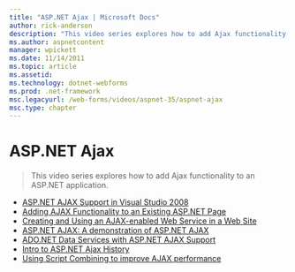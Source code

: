 ```yaml
---
title: "ASP.NET Ajax | Microsoft Docs"
author: rick-anderson
description: "This video series explores how to add Ajax functionality to an ASP.NET application."
ms.author: aspnetcontent
manager: wpickett
ms.date: 11/14/2011
ms.topic: article
ms.assetid: 
ms.technology: dotnet-webforms
ms.prod: .net-framework
msc.legacyurl: /web-forms/videos/aspnet-35/aspnet-ajax
msc.type: chapter
---
```

ASP.NET Ajax
====================
> This video series explores how to add Ajax functionality to an ASP.NET application.


- [ASP.NET AJAX Support in Visual Studio 2008](aspnet-ajax-support-in-visual-studio-2008.md)
- [Adding AJAX Functionality to an Existing ASP.NET Page](adding-ajax-functionality-to-an-existing-aspnet-page.md)
- [Creating and Using an AJAX-enabled Web Service in a Web Site](creating-and-using-an-ajax-enabled-web-service-in-a-web-site.md)
- [ASP.NET AJAX: A demonstration of ASP.NET AJAX](aspnet-ajax-a-demonstration-of-aspnet-ajax.md)
- [ADO.NET Data Services with ASP.NET AJAX Support](adonet-data-services-with-aspnet-ajax-support.md)
- [Intro to ASP.NET Ajax History](introduction-to-aspnet-ajax-history.md)
- [Using Script Combining to improve AJAX performance](using-script-combining-to-improve-ajax-performance.md)
